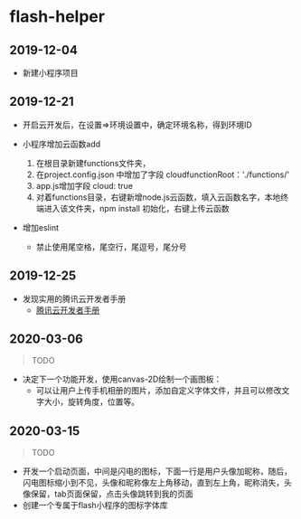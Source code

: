 # flash-helper
##  2019-12-04
- 新建小程序项目

## 2019-12-21
- 开启云开发后，在设置=>环境设置中，确定环境名称，得到环境ID
- 小程序增加云函数add
    1. 在根目录新建functions文件夹，
    2. 在project.config.json 中增加了字段 cloudfunctionRoot：'./functions/' 
    3. app.js增加字段 cloud: true
    4. 对着functions目录，右键新增node.js云函数，填入云函数名字，本地终端进入该文件夹，npm install 初始化，右键上传云函数

- 增加eslint
    - 禁止使用尾空格，尾空行，尾逗号，尾分号

## 2019-12-25
- 发现实用的腾讯云开发者手册
    - [腾讯云开发者手册](https://cloud.tencent.com/developer/devdocs)

## 2020-03-06 
> TODO
- 决定下一个功能开发，使用canvas-2D绘制一个画图板：
    - 可以让用户上传手机相册的图片，添加自定义字体文件，并且可以修改文字大小，旋转角度，位置等。

## 2020-03-15
> TODO
- 开发一个启动页面，中间是闪电的图标，下面一行是用户头像加昵称，随后，闪电图标缩小到不见，头像和昵称像左上角移动，直到左上角，昵称消失，头像保留，tab页面保留，点击头像跳转到我的页面
- 创建一个专属于flash小程序的图标字体库
